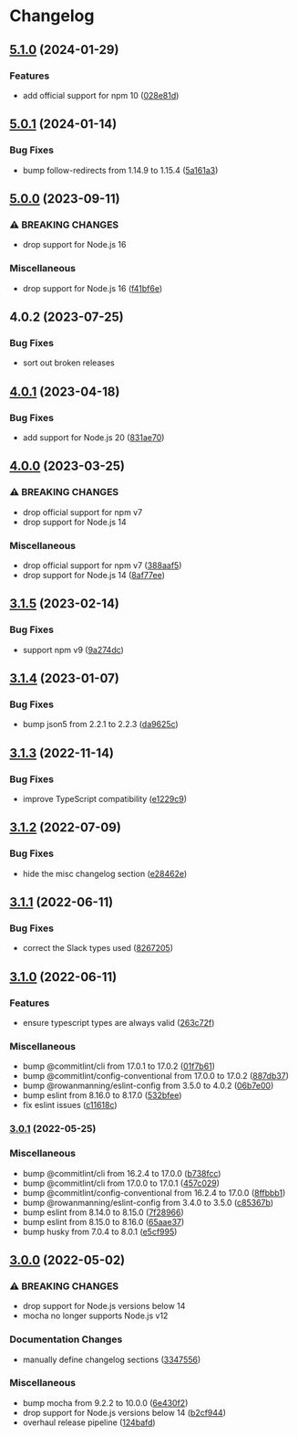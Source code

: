 # Changelog

## [5.1.0](https://github.com/rowanmanning/get-all-messages-in-a-slack-channel/compare/v5.0.1...v5.1.0) (2024-01-29)


### Features

* add official support for npm 10 ([028e81d](https://github.com/rowanmanning/get-all-messages-in-a-slack-channel/commit/028e81d943327db3b3a300c51c170bcc9d663544))

## [5.0.1](https://github.com/rowanmanning/get-all-messages-in-a-slack-channel/compare/v5.0.0...v5.0.1) (2024-01-14)


### Bug Fixes

* bump follow-redirects from 1.14.9 to 1.15.4 ([5a161a3](https://github.com/rowanmanning/get-all-messages-in-a-slack-channel/commit/5a161a36876617e1431dc4558895e0b975f4cdea))

## [5.0.0](https://github.com/rowanmanning/get-all-messages-in-a-slack-channel/compare/v4.0.2...v5.0.0) (2023-09-11)


### ⚠ BREAKING CHANGES

* drop support for Node.js 16

### Miscellaneous

* drop support for Node.js 16 ([f41bf6e](https://github.com/rowanmanning/get-all-messages-in-a-slack-channel/commit/f41bf6eb001a9cdcdad163eec8b9cdd02a7ff83c))

## 4.0.2 (2023-07-25)


### Bug Fixes

* sort out broken releases

## [4.0.1](https://github.com/rowanmanning/get-all-messages-in-a-slack-channel/compare/v4.0.0...v4.0.1) (2023-04-18)


### Bug Fixes

* add support for Node.js 20 ([831ae70](https://github.com/rowanmanning/get-all-messages-in-a-slack-channel/commit/831ae707cc220b463204fd19dcc4b5b3829a74d0))

## [4.0.0](https://github.com/rowanmanning/get-all-messages-in-a-slack-channel/compare/v3.1.5...v4.0.0) (2023-03-25)


### ⚠ BREAKING CHANGES

* drop official support for npm v7
* drop support for Node.js 14

### Miscellaneous

* drop official support for npm v7 ([388aaf5](https://github.com/rowanmanning/get-all-messages-in-a-slack-channel/commit/388aaf52eebeb7152fe6dbf90a1087611e4997e2))
* drop support for Node.js 14 ([8af77ee](https://github.com/rowanmanning/get-all-messages-in-a-slack-channel/commit/8af77eee95cea6eadc766f3e27c17d5cebc4010c))

## [3.1.5](https://github.com/rowanmanning/get-all-messages-in-a-slack-channel/compare/v3.1.4...v3.1.5) (2023-02-14)


### Bug Fixes

* support npm v9 ([9a274dc](https://github.com/rowanmanning/get-all-messages-in-a-slack-channel/commit/9a274dc0e948226065ca7ba6a916e34329f47198))

## [3.1.4](https://github.com/rowanmanning/get-all-messages-in-a-slack-channel/compare/v3.1.3...v3.1.4) (2023-01-07)


### Bug Fixes

* bump json5 from 2.2.1 to 2.2.3 ([da9625c](https://github.com/rowanmanning/get-all-messages-in-a-slack-channel/commit/da9625cacc5fdf468792db4adb7b01d297a85401))

## [3.1.3](https://github.com/rowanmanning/get-all-messages-in-a-slack-channel/compare/v3.1.2...v3.1.3) (2022-11-14)


### Bug Fixes

* improve TypeScript compatibility ([e1229c9](https://github.com/rowanmanning/get-all-messages-in-a-slack-channel/commit/e1229c994a897c70f19ef64dcef11e564d6f6bba))

## [3.1.2](https://github.com/rowanmanning/get-all-messages-in-a-slack-channel/compare/v3.1.1...v3.1.2) (2022-07-09)


### Bug Fixes

* hide the misc changelog section ([e28462e](https://github.com/rowanmanning/get-all-messages-in-a-slack-channel/commit/e28462e0dddfd78801d3e460cdccbbd18e8afdb8))

## [3.1.1](https://github.com/rowanmanning/get-all-messages-in-a-slack-channel/compare/v3.1.0...v3.1.1) (2022-06-11)


### Bug Fixes

* correct the Slack types used ([8267205](https://github.com/rowanmanning/get-all-messages-in-a-slack-channel/commit/82672055ef928f57665e1587a3ff6efba2bd0f48))

## [3.1.0](https://github.com/rowanmanning/get-all-messages-in-a-slack-channel/compare/v3.0.1...v3.1.0) (2022-06-11)


### Features

* ensure typescript types are always valid ([263c72f](https://github.com/rowanmanning/get-all-messages-in-a-slack-channel/commit/263c72f92c0034ed615028c3abe413870dd751b2))


### Miscellaneous

* bump @commitlint/cli from 17.0.1 to 17.0.2 ([01f7b61](https://github.com/rowanmanning/get-all-messages-in-a-slack-channel/commit/01f7b611abdb9c387082928c86c46cc76abe5b60))
* bump @commitlint/config-conventional from 17.0.0 to 17.0.2 ([887db37](https://github.com/rowanmanning/get-all-messages-in-a-slack-channel/commit/887db377fa50f432db01462b331ef3e83159031c))
* bump @rowanmanning/eslint-config from 3.5.0 to 4.0.2 ([06b7e00](https://github.com/rowanmanning/get-all-messages-in-a-slack-channel/commit/06b7e002d4a0dd40226f84b573fc96a09a0964be))
* bump eslint from 8.16.0 to 8.17.0 ([532bfee](https://github.com/rowanmanning/get-all-messages-in-a-slack-channel/commit/532bfeeadfb8d8eb7e643efb558e4211a2a48dc5))
* fix eslint issues ([c11618c](https://github.com/rowanmanning/get-all-messages-in-a-slack-channel/commit/c11618c990bb5c079010ed6ece578e7cae008f0c))

### [3.0.1](https://github.com/rowanmanning/get-all-messages-in-a-slack-channel/compare/v3.0.0...v3.0.1) (2022-05-25)


### Miscellaneous

* bump @commitlint/cli from 16.2.4 to 17.0.0 ([b738fcc](https://github.com/rowanmanning/get-all-messages-in-a-slack-channel/commit/b738fcca4c78e8d021caba980ee07f9d9ef9bffa))
* bump @commitlint/cli from 17.0.0 to 17.0.1 ([457c029](https://github.com/rowanmanning/get-all-messages-in-a-slack-channel/commit/457c029a105893f992140fb190cd1a446d74124e))
* bump @commitlint/config-conventional from 16.2.4 to 17.0.0 ([8ffbbb1](https://github.com/rowanmanning/get-all-messages-in-a-slack-channel/commit/8ffbbb17eb17032773b3043d789f8926cd6ca28a))
* bump @rowanmanning/eslint-config from 3.4.0 to 3.5.0 ([c85367b](https://github.com/rowanmanning/get-all-messages-in-a-slack-channel/commit/c85367bc03efad0122a16fe24ffaa733a57f8677))
* bump eslint from 8.14.0 to 8.15.0 ([7f28966](https://github.com/rowanmanning/get-all-messages-in-a-slack-channel/commit/7f28966d208f2cc122d3c6104295319632395251))
* bump eslint from 8.15.0 to 8.16.0 ([65aae37](https://github.com/rowanmanning/get-all-messages-in-a-slack-channel/commit/65aae379cfe58b63dbc29541244214942011d728))
* bump husky from 7.0.4 to 8.0.1 ([e5cf995](https://github.com/rowanmanning/get-all-messages-in-a-slack-channel/commit/e5cf99551cc9ab2738c6ec0e6b547e959810ae32))

## [3.0.0](https://github.com/rowanmanning/get-all-messages-in-a-slack-channel/compare/v2.1.0...v3.0.0) (2022-05-02)


### ⚠ BREAKING CHANGES

* drop support for Node.js versions below 14
* mocha no longer supports Node.js v12

### Documentation Changes

* manually define changelog sections ([3347556](https://github.com/rowanmanning/get-all-messages-in-a-slack-channel/commit/3347556af75328fe11370244a79b463bfb735a51))


### Miscellaneous

* bump mocha from 9.2.2 to 10.0.0 ([6e430f2](https://github.com/rowanmanning/get-all-messages-in-a-slack-channel/commit/6e430f20c89a02291e2e4ca08e5379ff7c1bc8d4))
* drop support for Node.js versions below 14 ([b2cf944](https://github.com/rowanmanning/get-all-messages-in-a-slack-channel/commit/b2cf944cd7d1a00b2d418d4bbe2920425a92ff12))
* overhaul release pipeline ([124bafd](https://github.com/rowanmanning/get-all-messages-in-a-slack-channel/commit/124bafd908db90e13facddb5f5d4f3846721926b))
